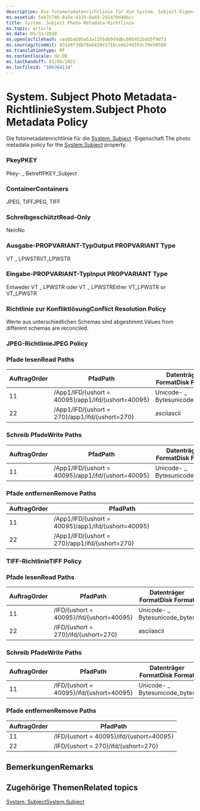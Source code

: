 ```yaml
---
description: Die fotometadatenrichtlinie für die System. Subject-Eigenschaft.
ms.assetid: 5ab7c74b-8a5e-4329-8a49-291470d406cc
title: System. Subject Photo Metadata-Richtlinie
ms.topic: article
ms.date: 05/31/2018
ms.openlocfilehash: ceabbab95a52a1155db949dbc60b4525dd5f9d73
ms.sourcegitcommit: 831e8f3db78ab820e1710cede244553c70e50500
ms.translationtype: MT
ms.contentlocale: de-DE
ms.lasthandoff: 01/08/2021
ms.locfileid: "106364118"
---
```

# <a name="systemsubject-photo-metadata-policy"></a><span data-ttu-id="e1db2-103">System. Subject Photo Metadata-Richtlinie</span><span class="sxs-lookup"><span data-stu-id="e1db2-103">System.Subject Photo Metadata Policy</span></span>

<span data-ttu-id="e1db2-104">Die fotometadatenrichtlinie für die [System. Subject](../properties/props-system-subject.md) -Eigenschaft.</span><span class="sxs-lookup"><span data-stu-id="e1db2-104">The photo metadata policy for the [System.Subject](../properties/props-system-subject.md) property.</span></span>

### <a name="pkey"></a><span data-ttu-id="e1db2-105">Pkey</span><span class="sxs-lookup"><span data-stu-id="e1db2-105">PKEY</span></span>

<span data-ttu-id="e1db2-106">Pkey- \_ Betreff</span><span class="sxs-lookup"><span data-stu-id="e1db2-106">PKEY\_Subject</span></span>

### <a name="containers"></a><span data-ttu-id="e1db2-107">Container</span><span class="sxs-lookup"><span data-stu-id="e1db2-107">Containers</span></span>

<span data-ttu-id="e1db2-108">JPEG, TIFF</span><span class="sxs-lookup"><span data-stu-id="e1db2-108">JPEG, TIFF</span></span>

### <a name="read-only"></a><span data-ttu-id="e1db2-109">Schreibgeschützt</span><span class="sxs-lookup"><span data-stu-id="e1db2-109">Read-Only</span></span>

<span data-ttu-id="e1db2-110">Nein</span><span class="sxs-lookup"><span data-stu-id="e1db2-110">No</span></span>

### <a name="output-propvariant-type"></a><span data-ttu-id="e1db2-111">Ausgabe-PROPVARIANT-Typ</span><span class="sxs-lookup"><span data-stu-id="e1db2-111">Output PROPVARIANT Type</span></span>

<span data-ttu-id="e1db2-112">VT \_ LPWSTR</span><span class="sxs-lookup"><span data-stu-id="e1db2-112">VT\_LPWSTR</span></span>

### <a name="input-propvariant-type"></a><span data-ttu-id="e1db2-113">Eingabe-PROPVARIANT-Typ</span><span class="sxs-lookup"><span data-stu-id="e1db2-113">Input PROPVARIANT Type</span></span>

<span data-ttu-id="e1db2-114">Entweder VT \_ LPWSTR oder VT \_ LPWSTR</span><span class="sxs-lookup"><span data-stu-id="e1db2-114">Either VT\_LPWSTR or VT\_LPWSTR</span></span>

### <a name="conflict-resolution-policy"></a><span data-ttu-id="e1db2-115">Richtlinie zur Konfliktlösung</span><span class="sxs-lookup"><span data-stu-id="e1db2-115">Conflict Resolution Policy</span></span>

<span data-ttu-id="e1db2-116">Werte aus unterschiedlichen Schemas sind abgestimmt.</span><span class="sxs-lookup"><span data-stu-id="e1db2-116">Values from different schemas are reconciled.</span></span>

### <a name="jpeg-policy"></a><span data-ttu-id="e1db2-117">JPEG-Richtlinie</span><span class="sxs-lookup"><span data-stu-id="e1db2-117">JPEG Policy</span></span>

### <a name="read-paths"></a><span data-ttu-id="e1db2-118">Pfade lesen</span><span class="sxs-lookup"><span data-stu-id="e1db2-118">Read Paths</span></span>



| <span data-ttu-id="e1db2-119">Auftrag</span><span class="sxs-lookup"><span data-stu-id="e1db2-119">Order</span></span> | <span data-ttu-id="e1db2-120">Pfad</span><span class="sxs-lookup"><span data-stu-id="e1db2-120">Path</span></span>                     | <span data-ttu-id="e1db2-121">Datenträger Format</span><span class="sxs-lookup"><span data-stu-id="e1db2-121">Disk Format</span></span>    |
|-------|--------------------------|----------------|
| <span data-ttu-id="e1db2-122">1</span><span class="sxs-lookup"><span data-stu-id="e1db2-122">1</span></span>     | <span data-ttu-id="e1db2-123">/App1/IFD/{ushort = 40095}</span><span class="sxs-lookup"><span data-stu-id="e1db2-123">/app1/ifd/{ushort=40095}</span></span> | <span data-ttu-id="e1db2-124">Unicode- \_ Bytes</span><span class="sxs-lookup"><span data-stu-id="e1db2-124">unicode\_bytes</span></span> |
| <span data-ttu-id="e1db2-125">2</span><span class="sxs-lookup"><span data-stu-id="e1db2-125">2</span></span>     | <span data-ttu-id="e1db2-126">/App1/IFD/{ushort = 270}</span><span class="sxs-lookup"><span data-stu-id="e1db2-126">/app1/ifd/{ushort=270}</span></span>   | <span data-ttu-id="e1db2-127">ascii</span><span class="sxs-lookup"><span data-stu-id="e1db2-127">ascii</span></span>          |



 

### <a name="write-paths"></a><span data-ttu-id="e1db2-128">Schreib Pfade</span><span class="sxs-lookup"><span data-stu-id="e1db2-128">Write Paths</span></span>



| <span data-ttu-id="e1db2-129">Auftrag</span><span class="sxs-lookup"><span data-stu-id="e1db2-129">Order</span></span> | <span data-ttu-id="e1db2-130">Pfad</span><span class="sxs-lookup"><span data-stu-id="e1db2-130">Path</span></span>                     | <span data-ttu-id="e1db2-131">Datenträger Format</span><span class="sxs-lookup"><span data-stu-id="e1db2-131">Disk Format</span></span>    |
|-------|--------------------------|----------------|
| <span data-ttu-id="e1db2-132">1</span><span class="sxs-lookup"><span data-stu-id="e1db2-132">1</span></span>     | <span data-ttu-id="e1db2-133">/App1/IFD/{ushort = 40095}</span><span class="sxs-lookup"><span data-stu-id="e1db2-133">/app1/ifd/{ushort=40095}</span></span> | <span data-ttu-id="e1db2-134">Unicode- \_ Bytes</span><span class="sxs-lookup"><span data-stu-id="e1db2-134">unicode\_bytes</span></span> |



 

### <a name="remove-paths"></a><span data-ttu-id="e1db2-135">Pfade entfernen</span><span class="sxs-lookup"><span data-stu-id="e1db2-135">Remove Paths</span></span>



| <span data-ttu-id="e1db2-136">Auftrag</span><span class="sxs-lookup"><span data-stu-id="e1db2-136">Order</span></span> | <span data-ttu-id="e1db2-137">Pfad</span><span class="sxs-lookup"><span data-stu-id="e1db2-137">Path</span></span>                     |
|-------|--------------------------|
| <span data-ttu-id="e1db2-138">1</span><span class="sxs-lookup"><span data-stu-id="e1db2-138">1</span></span>     | <span data-ttu-id="e1db2-139">/App1/IFD/{ushort = 40095}</span><span class="sxs-lookup"><span data-stu-id="e1db2-139">/app1/ifd/{ushort=40095}</span></span> |
| <span data-ttu-id="e1db2-140">2</span><span class="sxs-lookup"><span data-stu-id="e1db2-140">2</span></span>     | <span data-ttu-id="e1db2-141">/App1/IFD/{ushort = 270}</span><span class="sxs-lookup"><span data-stu-id="e1db2-141">/app1/ifd/{ushort=270}</span></span>   |



 

### <a name="tiff-policy"></a><span data-ttu-id="e1db2-142">TIFF-Richtlinie</span><span class="sxs-lookup"><span data-stu-id="e1db2-142">TIFF Policy</span></span>

### <a name="read-paths"></a><span data-ttu-id="e1db2-143">Pfade lesen</span><span class="sxs-lookup"><span data-stu-id="e1db2-143">Read Paths</span></span>



| <span data-ttu-id="e1db2-144">Auftrag</span><span class="sxs-lookup"><span data-stu-id="e1db2-144">Order</span></span> | <span data-ttu-id="e1db2-145">Pfad</span><span class="sxs-lookup"><span data-stu-id="e1db2-145">Path</span></span>                | <span data-ttu-id="e1db2-146">Datenträger Format</span><span class="sxs-lookup"><span data-stu-id="e1db2-146">Disk Format</span></span>    |
|-------|---------------------|----------------|
| <span data-ttu-id="e1db2-147">1</span><span class="sxs-lookup"><span data-stu-id="e1db2-147">1</span></span>     | <span data-ttu-id="e1db2-148">/IFD/{ushort = 40095}</span><span class="sxs-lookup"><span data-stu-id="e1db2-148">/ifd/{ushort=40095}</span></span> | <span data-ttu-id="e1db2-149">Unicode- \_ Bytes</span><span class="sxs-lookup"><span data-stu-id="e1db2-149">unicode\_bytes</span></span> |
| <span data-ttu-id="e1db2-150">2</span><span class="sxs-lookup"><span data-stu-id="e1db2-150">2</span></span>     | <span data-ttu-id="e1db2-151">/IFD/{ushort = 270}</span><span class="sxs-lookup"><span data-stu-id="e1db2-151">/ifd/{ushort=270}</span></span>   | <span data-ttu-id="e1db2-152">ascii</span><span class="sxs-lookup"><span data-stu-id="e1db2-152">ascii</span></span>          |



 

### <a name="write-paths"></a><span data-ttu-id="e1db2-153">Schreib Pfade</span><span class="sxs-lookup"><span data-stu-id="e1db2-153">Write Paths</span></span>



| <span data-ttu-id="e1db2-154">Auftrag</span><span class="sxs-lookup"><span data-stu-id="e1db2-154">Order</span></span> | <span data-ttu-id="e1db2-155">Pfad</span><span class="sxs-lookup"><span data-stu-id="e1db2-155">Path</span></span>                | <span data-ttu-id="e1db2-156">Datenträger Format</span><span class="sxs-lookup"><span data-stu-id="e1db2-156">Disk Format</span></span>    |
|-------|---------------------|----------------|
| <span data-ttu-id="e1db2-157">1</span><span class="sxs-lookup"><span data-stu-id="e1db2-157">1</span></span>     | <span data-ttu-id="e1db2-158">/IFD/{ushort = 40095}</span><span class="sxs-lookup"><span data-stu-id="e1db2-158">/ifd/{ushort=40095}</span></span> | <span data-ttu-id="e1db2-159">Unicode- \_ Bytes</span><span class="sxs-lookup"><span data-stu-id="e1db2-159">unicode\_bytes</span></span> |



 

### <a name="remove-paths"></a><span data-ttu-id="e1db2-160">Pfade entfernen</span><span class="sxs-lookup"><span data-stu-id="e1db2-160">Remove Paths</span></span>



| <span data-ttu-id="e1db2-161">Auftrag</span><span class="sxs-lookup"><span data-stu-id="e1db2-161">Order</span></span> | <span data-ttu-id="e1db2-162">Pfad</span><span class="sxs-lookup"><span data-stu-id="e1db2-162">Path</span></span>                |
|-------|---------------------|
| <span data-ttu-id="e1db2-163">1</span><span class="sxs-lookup"><span data-stu-id="e1db2-163">1</span></span>     | <span data-ttu-id="e1db2-164">/IFD/{ushort = 40095}</span><span class="sxs-lookup"><span data-stu-id="e1db2-164">/ifd/{ushort=40095}</span></span> |
| <span data-ttu-id="e1db2-165">2</span><span class="sxs-lookup"><span data-stu-id="e1db2-165">2</span></span>     | <span data-ttu-id="e1db2-166">/IFD/{ushort = 270}</span><span class="sxs-lookup"><span data-stu-id="e1db2-166">/ifd/{ushort=270}</span></span>   |



 

## <a name="remarks"></a><span data-ttu-id="e1db2-167">Bemerkungen</span><span class="sxs-lookup"><span data-stu-id="e1db2-167">Remarks</span></span>

## <a name="related-topics"></a><span data-ttu-id="e1db2-168">Zugehörige Themen</span><span class="sxs-lookup"><span data-stu-id="e1db2-168">Related topics</span></span>

<dl> <dt>

[<span data-ttu-id="e1db2-169">System. Subject</span><span class="sxs-lookup"><span data-stu-id="e1db2-169">System.Subject</span></span>](../properties/props-system-subject.md)
</dt> </dl>

 

 
